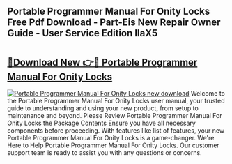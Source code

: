 ## Portable Programmer Manual For Onity Locks Free Pdf Download - Part-Eis New Repair Owner Guide - User Service Edition IIaX5

# <h2><a href="http://bc67308.oget.top/?id=Portable+Programmer+Manual+For+Onity+Locks">🔗Download New 👉🔴 Portable Programmer Manual For Onity Locks</a></h2>

[![Portable Programmer Manual For Onity Locks new download](https://i.imgur.com/5g1atiW.png)](http://bc67308.oget.top/?id=Portable+Programmer+Manual+For+Onity+Locks)
Welcome to the Portable Programmer Manual For Onity Locks user manual, your trusted guide to understanding and using your new product, from setup to maintenance and beyond. Please Review Portable Programmer Manual For Onity Locks the Package Contents Ensure you have all necessary components before proceeding. With features like list of features, your new Portable Programmer Manual For Onity Locks is a game-changer. We're Here to Help Portable Programmer Manual For Onity Locks. Our customer support team is ready to assist you with any questions or concerns.
